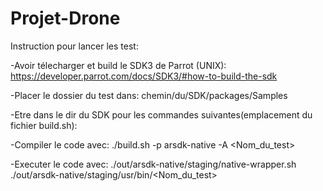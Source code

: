 # Projet-Drone

Instruction pour lancer les test:

-Avoir télecharger et build le SDK3 de Parrot (UNIX): https://developer.parrot.com/docs/SDK3/#how-to-build-the-sdk

-Placer le dossier du test dans: chemin/du/SDK/packages/Samples

-Etre dans le dir du SDK pour les commandes suivantes(emplacement du fichier build.sh):

  -Compiler le code avec: ./build.sh -p arsdk-native -A <Nom_du_test>

  -Executer le code avec: ./out/arsdk-native/staging/native-wrapper.sh ./out/arsdk-native/staging/usr/bin/<Nom_du_test>
